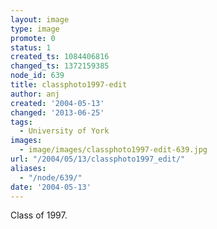 ```yaml
---
layout: image
type: image
promote: 0
status: 1
created_ts: 1084406816
changed_ts: 1372159385
node_id: 639
title: classphoto1997-edit
author: anj
created: '2004-05-13'
changed: '2013-06-25'
tags:
  - University of York
images:
  - image/images/classphoto1997-edit-639.jpg
url: "/2004/05/13/classphoto1997_edit/"
aliases:
  - "/node/639/"
date: '2004-05-13'
---
```

Class of 1997.
